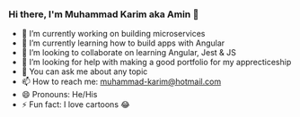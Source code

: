 ### Hi there, I'm Muhammad Karim aka Amin 👋

- 🔭 I’m currently working on building microservices
- 🌱 I’m currently learning how to build apps with Angular
- 👯 I’m looking to collaborate on learning Angular, Jest & JS
- 🤔 I’m looking for help with making a good portfolio for my apprecticeship
- 💬 You can ask me about any topic
- 📫 How to reach me: muhammad-karim@hotmail.com
- 😄 Pronouns: He/His
- ⚡ Fun fact: I love cartoons 😂
